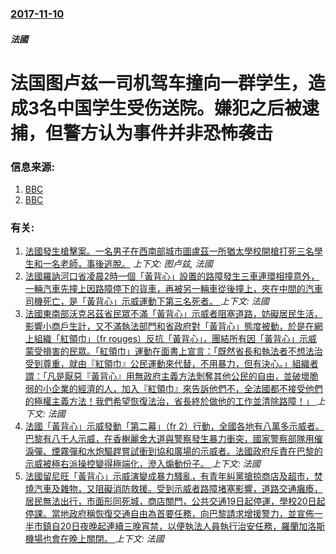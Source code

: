 ### [2017-11-10](/news/2017/11/10/index.md)

##### 法國
# 法国图卢兹一司机驾车撞向一群学生，造成3名中国学生受伤送院。嫌犯之后被逮捕，但警方认为事件并非恐怖袭击 




### 信息来源:

1. [BBC](http://edition.cnn.com/2017/11/10/europe/france-school-car-incident/index.html)
2. [BBC](http://www.bbc.com/news/world-europe-41948298)

### 有关:

1. [法國發生槍擊案。一名男子在西南部城市圖盧茲一所猶太學校開槍打死三名學生和一名老師，事後逃脫。](/news/2012/03/19/法國發生槍擊案-一名男子在西南部城市圖盧茲一所猶太學校開槍打死三名學生和一名老師-事後逃脫.md) _上下文: 图卢兹, 法國_
2. [法國羅訥河口省凌晨2時一個「黃背心」設置的路障發生三車連環相撞意外，一輛汽車先撞上因路障停下的貨車，再被另一輛車從後撞上，夾在中間的汽車司機死亡，是「黃背心」示威運動下第三名死者。 ](/news/2018/12/2/法國羅訥河口省凌晨2時一個-黃背心-設置的路障發生三車連環相撞意外-一輛汽車先撞上因路障停下的貨車-再被另一輛車從後撞上.md) _上下文: 法國_
3. [法國東南部沃克呂茲省民眾不滿「黃背心」示威者阻塞道路，妨礙居民生活，影響小商戶生計，又不滿執法部門和省政府對「黃背心」態度被動，於是在網上組織「紅領巾」（fr rouges）反抗「黃背心」，團結所有因「黃背心」示威蒙受損害的民眾。「紅領巾」運動在面書上宣言：「既然省長和執法者不想法治受到尊重，就由『紅領巾』公民運動來代替，不用暴力，但有決心。」組織者謂：「凡是厭惡『黃背心』用無政府主義方法剝奪其他公民的自由，並破壞脆弱的小企業的經濟的人，加入『紅領巾』來告訴他們不，全法國都不接受他們的極權主義方法！我們希望恢復法治，省長終於做他的工作並清除路障！」 ](/news/2018/11/30/法國東南部沃克呂茲省民眾不滿-黃背心-示威者阻塞道路-妨礙居民生活-影響小商戶生計-又不滿執法部門和省政府對-黃背心-態.md) _上下文: 法國_
4. [法國「黃背心」示威發動「第二幕」（fr 2）行動，全國各地有八萬多示威者。巴黎有八千人示威，在香榭麗舍大道與警察發生暴力衝突，國家警察部隊用催淚彈、煙霧彈和水炮驅趕嘗試衝到協和廣場的示威者。法國政府斥責在巴黎的示威被極右派操控變得極端化，滲入煽動份子。 ](/news/2018/11/24/法國-黃背心-示威發動-第二幕-fr-2-行動-全國各地有八萬多示威者-巴黎有八千人示威-在香榭麗舍大道與警察發生暴力.md) _上下文: 法國_
5. [法國留尼旺「黃背心」示威演變成暴力騷亂，有青年糾黨搶掠商店及超市，焚燒汽車及雜物，又阻礙消防救援。受到示威者路障堵塞影響，道路交通癱瘓，居民無法出行，市面形同死城，商店關門，公共交通19日起停運，學校20日起停課。當地政府稱恢復交通自由為首要任務，向巴黎請求增援警力，並宣佈一半市鎮自20日夜晚起連續三晚宵禁，以便執法人員執行治安任務，羅蘭加洛斯機場也會在晚上關閉。 ](/news/2018/11/20/法國留尼旺-黃背心-示威演變成暴力騷亂-有青年糾黨搶掠商店及超市-焚燒汽車及雜物-又阻礙消防救援-受到示威者路障堵塞影響.md) _上下文: 法國_
